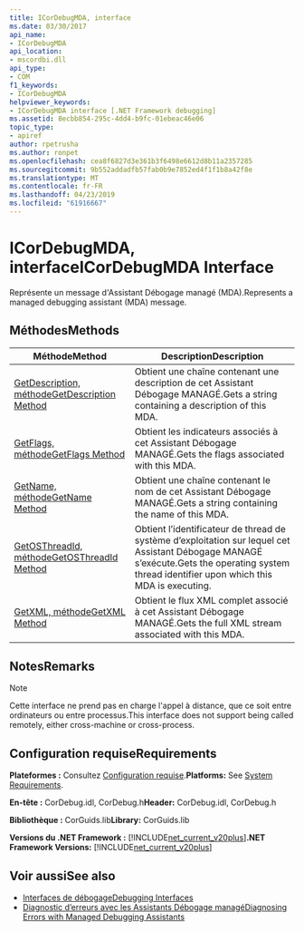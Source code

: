 ```yaml
---
title: ICorDebugMDA, interface
ms.date: 03/30/2017
api_name:
- ICorDebugMDA
api_location:
- mscordbi.dll
api_type:
- COM
f1_keywords:
- ICorDebugMDA
helpviewer_keywords:
- ICorDebugMDA interface [.NET Framework debugging]
ms.assetid: 8ecbb854-295c-4dd4-b9fc-01ebeac46e06
topic_type:
- apiref
author: rpetrusha
ms.author: ronpet
ms.openlocfilehash: cea8f6827d3e361b3f6498e6612d8b11a2357285
ms.sourcegitcommit: 9b552addadfb57fab0b9e7852ed4f1f1b8a42f8e
ms.translationtype: MT
ms.contentlocale: fr-FR
ms.lasthandoff: 04/23/2019
ms.locfileid: "61916667"
---
```

# <a name="icordebugmda-interface"></a><span data-ttu-id="8dcb5-102">ICorDebugMDA, interface</span><span class="sxs-lookup"><span data-stu-id="8dcb5-102">ICorDebugMDA Interface</span></span>
<span data-ttu-id="8dcb5-103">Représente un message d'Assistant Débogage managé (MDA).</span><span class="sxs-lookup"><span data-stu-id="8dcb5-103">Represents a managed debugging assistant (MDA) message.</span></span>  
  
## <a name="methods"></a><span data-ttu-id="8dcb5-104">Méthodes</span><span class="sxs-lookup"><span data-stu-id="8dcb5-104">Methods</span></span>  
  
|<span data-ttu-id="8dcb5-105">Méthode</span><span class="sxs-lookup"><span data-stu-id="8dcb5-105">Method</span></span>|<span data-ttu-id="8dcb5-106">Description</span><span class="sxs-lookup"><span data-stu-id="8dcb5-106">Description</span></span>|  
|------------|-----------------|  
|[<span data-ttu-id="8dcb5-107">GetDescription, méthode</span><span class="sxs-lookup"><span data-stu-id="8dcb5-107">GetDescription Method</span></span>](../../../../docs/framework/unmanaged-api/debugging/icordebugmda-getdescription-method.md)|<span data-ttu-id="8dcb5-108">Obtient une chaîne contenant une description de cet Assistant Débogage MANAGÉ.</span><span class="sxs-lookup"><span data-stu-id="8dcb5-108">Gets a string containing a description of this MDA.</span></span>|  
|[<span data-ttu-id="8dcb5-109">GetFlags, méthode</span><span class="sxs-lookup"><span data-stu-id="8dcb5-109">GetFlags Method</span></span>](../../../../docs/framework/unmanaged-api/debugging/icordebugmda-getflags-method.md)|<span data-ttu-id="8dcb5-110">Obtient les indicateurs associés à cet Assistant Débogage MANAGÉ.</span><span class="sxs-lookup"><span data-stu-id="8dcb5-110">Gets the flags associated with this MDA.</span></span>|  
|[<span data-ttu-id="8dcb5-111">GetName, méthode</span><span class="sxs-lookup"><span data-stu-id="8dcb5-111">GetName Method</span></span>](../../../../docs/framework/unmanaged-api/debugging/icordebugmda-getname-method.md)|<span data-ttu-id="8dcb5-112">Obtient une chaîne contenant le nom de cet Assistant Débogage MANAGÉ.</span><span class="sxs-lookup"><span data-stu-id="8dcb5-112">Gets a string containing the name of this MDA.</span></span>|  
|[<span data-ttu-id="8dcb5-113">GetOSThreadId, méthode</span><span class="sxs-lookup"><span data-stu-id="8dcb5-113">GetOSThreadId Method</span></span>](../../../../docs/framework/unmanaged-api/debugging/icordebugmda-getosthreadid-method.md)|<span data-ttu-id="8dcb5-114">Obtient l’identificateur de thread de système d’exploitation sur lequel cet Assistant Débogage MANAGÉ s’exécute.</span><span class="sxs-lookup"><span data-stu-id="8dcb5-114">Gets the operating system thread identifier upon which this MDA is executing.</span></span>|  
|[<span data-ttu-id="8dcb5-115">GetXML, méthode</span><span class="sxs-lookup"><span data-stu-id="8dcb5-115">GetXML Method</span></span>](../../../../docs/framework/unmanaged-api/debugging/icordebugmda-getxml-method.md)|<span data-ttu-id="8dcb5-116">Obtient le flux XML complet associé à cet Assistant Débogage MANAGÉ.</span><span class="sxs-lookup"><span data-stu-id="8dcb5-116">Gets the full XML stream associated with this MDA.</span></span>|  
  
## <a name="remarks"></a><span data-ttu-id="8dcb5-117">Notes</span><span class="sxs-lookup"><span data-stu-id="8dcb5-117">Remarks</span></span>  
  
> [!NOTE]
>  <span data-ttu-id="8dcb5-118">Cette interface ne prend pas en charge l'appel à distance, que ce soit entre ordinateurs ou entre processus.</span><span class="sxs-lookup"><span data-stu-id="8dcb5-118">This interface does not support being called remotely, either cross-machine or cross-process.</span></span>  
  
## <a name="requirements"></a><span data-ttu-id="8dcb5-119">Configuration requise</span><span class="sxs-lookup"><span data-stu-id="8dcb5-119">Requirements</span></span>  
 <span data-ttu-id="8dcb5-120">**Plateformes :** Consultez [Configuration requise](../../../../docs/framework/get-started/system-requirements.md).</span><span class="sxs-lookup"><span data-stu-id="8dcb5-120">**Platforms:** See [System Requirements](../../../../docs/framework/get-started/system-requirements.md).</span></span>  
  
 <span data-ttu-id="8dcb5-121">**En-tête :** CorDebug.idl, CorDebug.h</span><span class="sxs-lookup"><span data-stu-id="8dcb5-121">**Header:** CorDebug.idl, CorDebug.h</span></span>  
  
 <span data-ttu-id="8dcb5-122">**Bibliothèque :** CorGuids.lib</span><span class="sxs-lookup"><span data-stu-id="8dcb5-122">**Library:** CorGuids.lib</span></span>  
  
 <span data-ttu-id="8dcb5-123">**Versions du .NET Framework :** [!INCLUDE[net_current_v20plus](../../../../includes/net-current-v20plus-md.md)]</span><span class="sxs-lookup"><span data-stu-id="8dcb5-123">**.NET Framework Versions:** [!INCLUDE[net_current_v20plus](../../../../includes/net-current-v20plus-md.md)]</span></span>  
  
## <a name="see-also"></a><span data-ttu-id="8dcb5-124">Voir aussi</span><span class="sxs-lookup"><span data-stu-id="8dcb5-124">See also</span></span>

- [<span data-ttu-id="8dcb5-125">Interfaces de débogage</span><span class="sxs-lookup"><span data-stu-id="8dcb5-125">Debugging Interfaces</span></span>](../../../../docs/framework/unmanaged-api/debugging/debugging-interfaces.md)
- [<span data-ttu-id="8dcb5-126">Diagnostic d’erreurs avec les Assistants Débogage managé</span><span class="sxs-lookup"><span data-stu-id="8dcb5-126">Diagnosing Errors with Managed Debugging Assistants</span></span>](../../../../docs/framework/debug-trace-profile/diagnosing-errors-with-managed-debugging-assistants.md)

